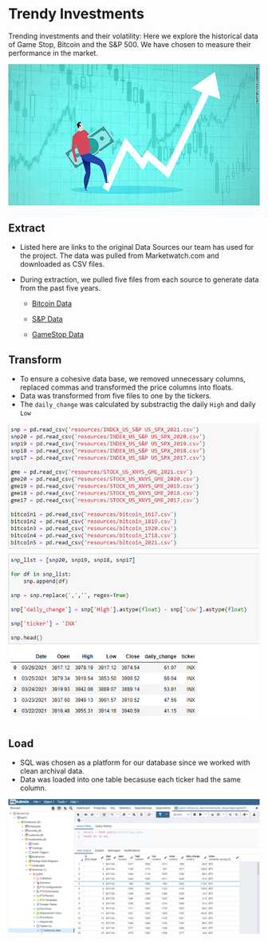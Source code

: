 # Trendy Investments
Trending investments and their volatility:
Here we explore the historical data of Game Stop, Bitcoin and the S&P 500. We have chosen to measure their performance in the market. 

![Investments](images/3.jpg)

## Extract
* Listed here are links to the original Data Sources our team has used for the project. The data was pulled from Marketwatch.com and downloaded as CSV files. 
* During extraction, we pulled five files from each source to generate data from the past five years. 

  * [Bitcoin Data](https://www.marketwatch.com/investing/cryptocurrency/btcusd/download-data)

  * [S&P Data](https://www.marketwatch.com/investing/index/spx/download-data)

  * [GameStop Data](https://www.marketwatch.com/investing/stock/gme/download-data)


## Transform
* To ensure a cohesive data base, we removed unnecessary columns, replaced commas and transformed the price columns into floats.
* Data was transformed from five files to one by the tickers.
* The  `daily_change` was calculated by substractig the daily `High` and daily `Low`


![Jupyter Image](images/1.png)

## Load
* SQL was chosen as a platform for our database since we worked with clean archival data. 
* Data was loaded into one table becasuse each ticker had the same column.

![Jupyter Image](images/2.png)






